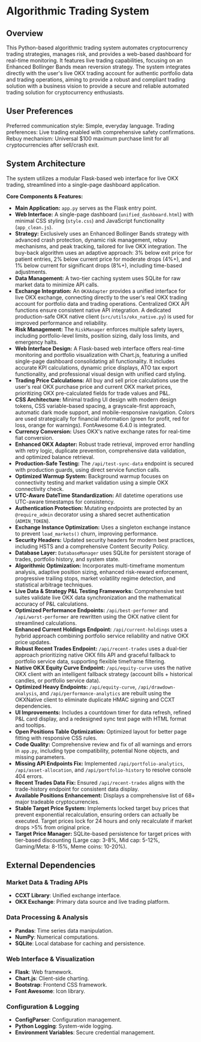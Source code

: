 # Algorithmic Trading System

## Overview
This Python-based algorithmic trading system automates cryptocurrency trading strategies, manages risk, and provides a web-based dashboard for real-time monitoring. It features live trading capabilities, focusing on an Enhanced Bollinger Bands mean reversion strategy. The system integrates directly with the user's live OKX trading account for authentic portfolio data and trading operations, aiming to provide a robust and compliant trading solution with a business vision to provide a secure and reliable automated trading solution for cryptocurrency enthusiasts.

## User Preferences
Preferred communication style: Simple, everyday language.
Trading preferences: Live trading enabled with comprehensive safety confirmations.
Rebuy mechanism: Universal $100 maximum purchase limit for all cryptocurrencies after sell/crash exit.

## System Architecture
The system utilizes a modular Flask-based web interface for live OKX trading, streamlined into a single-page dashboard application.

**Core Components & Features:**
-   **Main Application:** `app.py` serves as the Flask entry point.
-   **Web Interface:** A single-page dashboard (`unified_dashboard.html`) with minimal CSS styling (`style.css`) and JavaScript functionality (`app_clean.js`).
-   **Strategy:** Exclusively uses an Enhanced Bollinger Bands strategy with advanced crash protection, dynamic risk management, rebuy mechanisms, and peak tracking, tailored for live OKX integration. The buy-back algorithm uses an adaptive approach: 3% below exit price for patient entries, 2% below current price for moderate drops (4%+), and 1% below current for significant drops (8%+), including time-based adjustments.
-   **Data Management:** A two-tier caching system uses SQLite for raw market data to minimize API calls.
-   **Exchange Integration:** An `OKXAdapter` provides a unified interface for live OKX exchange, connecting directly to the user's real OKX trading account for portfolio data and trading operations. Centralized OKX API functions ensure consistent native API integration. A dedicated production-safe OKX native client (`src/utils/okx_native.py`) is used for improved performance and reliability.
-   **Risk Management:** The `RiskManager` enforces multiple safety layers, including portfolio-level limits, position sizing, daily loss limits, and emergency halts.
-   **Web Interface Design:** A Flask-based web interface offers real-time monitoring and portfolio visualization with Chart.js, featuring a unified single-page dashboard consolidating all functionality. It includes accurate KPI calculations, dynamic price displays, ATO tax export functionality, and professional visual design with unified card styling.
-   **Trading Price Calculations:** All buy and sell price calculations use the user's real OKX purchase price and current OKX market prices, prioritizing OKX pre-calculated fields for trade values and P&L.
-   **CSS Architecture:** Minimal trading UI design with modern design tokens, CSS variable-based spacing, a grayscale-first approach, automatic dark mode support, and mobile-responsive navigation. Colors are used strategically for financial information (green for profit, red for loss, orange for warnings). FontAwesome 6.4.0 is integrated.
-   **Currency Conversion:** Uses OKX's native exchange rates for real-time fiat conversion.
-   **Enhanced OKX Adapter:** Robust trade retrieval, improved error handling with retry logic, duplicate prevention, comprehensive data validation, and optimized balance retrieval.
-   **Production-Safe Testing:** The `/api/test-sync-data` endpoint is secured with production guards, using direct service function calls.
-   **Optimized Warmup System:** Background warmup focuses on connectivity testing and market validation using a simple OKX connectivity check.
-   **UTC-Aware DateTime Standardization:** All datetime operations use UTC-aware timestamps for consistency.
-   **Authentication Protection:** Mutating endpoints are protected by an `@require_admin` decorator using a shared secret authentication (`ADMIN_TOKEN`).
-   **Exchange Instance Optimization:** Uses a singleton exchange instance to prevent `load_markets()` churn, improving performance.
-   **Security Headers:** Updated security headers for modern best practices, including HSTS and a comprehensive Content Security Policy.
-   **Database Layer:** `DatabaseManager` uses SQLite for persistent storage of trades, portfolio history, and system state.
-   **Algorithmic Optimization:** Incorporates multi-timeframe momentum analysis, adaptive position sizing, enhanced risk-reward enforcement, progressive trailing stops, market volatility regime detection, and statistical arbitrage techniques.
-   **Live Data & Strategy P&L Testing Frameworks:** Comprehensive test suites validate live OKX data synchronization and the mathematical accuracy of P&L calculations.
-   **Optimized Performance Endpoints:** `/api/best-performer` and `/api/worst-performer` are rewritten using the OKX native client for streamlined calculations.
-   **Enhanced Current Holdings Endpoint:** `/api/current-holdings` uses a hybrid approach combining portfolio service reliability and native OKX price updates.
-   **Robust Recent Trades Endpoint:** `/api/recent-trades` uses a dual-tier approach prioritizing native OKX fills API and graceful fallback to portfolio service data, supporting flexible timeframe filtering.
-   **Native OKX Equity Curve Endpoint:** `/api/equity-curve` uses the native OKX client with an intelligent fallback strategy (account bills + historical candles, or portfolio service data).
-   **Optimized Heavy Endpoints:** `/api/equity-curve`, `/api/drawdown-analysis`, and `/api/performance-analytics` are rebuilt using the OKXNative client to eliminate duplicate HMAC signing and CCXT dependencies.
-   **UI Improvements:** Includes a countdown timer for data refresh, refined P&L card display, and a redesigned sync test page with HTML format and tooltips.
-   **Open Positions Table Optimization:** Optimized layout for better page fitting with responsive CSS rules.
-   **Code Quality:** Comprehensive review and fix of all warnings and errors in `app.py`, including type compatibility, potential None objects, and missing parameters.
-   **Missing API Endpoints Fix:** Implemented `/api/portfolio-analytics`, `/api/asset-allocation`, and `/api/portfolio-history` to resolve console 404 errors.
-   **Recent Trades Data Fix:** Ensured `/api/recent-trades` aligns with the trade-history endpoint for consistent data display.
-   **Available Positions Enhancement:** Displays a comprehensive list of 68+ major tradeable cryptocurrencies.
-   **Stable Target Price System:** Implements locked target buy prices that prevent exponential recalculation, ensuring orders can actually be executed. Target prices lock for 24 hours and only recalculate if market drops >5% from original price.
-   **Target Price Manager:** SQLite-based persistence for target prices with tier-based discounting (Large cap: 3-8%, Mid cap: 5-12%, Gaming/Meta: 8-15%, Meme coins: 10-20%).

## External Dependencies

### Market Data & Trading APIs
-   **CCXT Library**: Unified exchange interface.
-   **OKX Exchange**: Primary data source and live trading platform.

### Data Processing & Analysis
-   **Pandas**: Time series data manipulation.
-   **NumPy**: Numerical computations.
-   **SQLite**: Local database for caching and persistence.

### Web Interface & Visualization
-   **Flask**: Web framework.
-   **Chart.js**: Client-side charting.
-   **Bootstrap**: Frontend CSS framework.
-   **Font Awesome**: Icon library.

### Configuration & Logging
-   **ConfigParser**: Configuration management.
-   **Python Logging**: System-wide logging.
-   **Environment Variables**: Secure credential management.